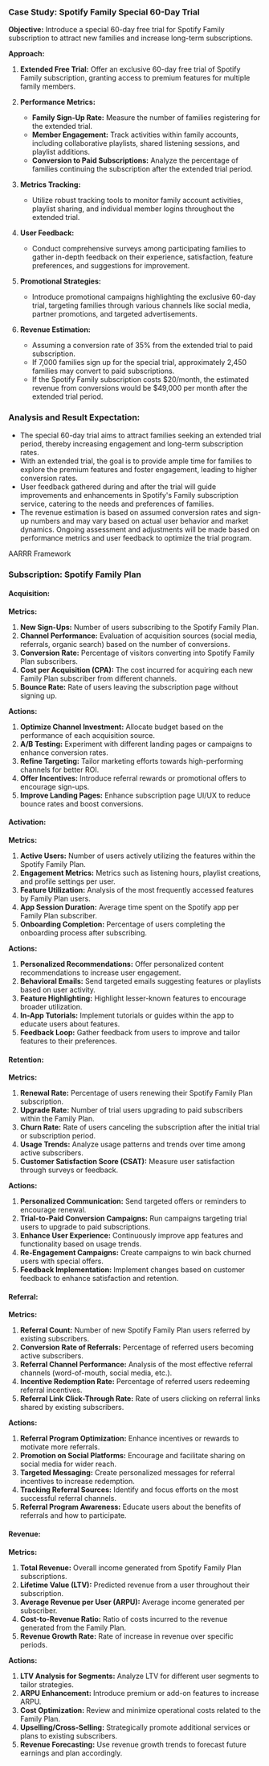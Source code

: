 ### Case Study: Spotify Family Special 60-Day Trial

**Objective:** Introduce a special 60-day free trial for Spotify Family subscription to attract new families and increase long-term subscriptions.

**Approach:**

1. **Extended Free Trial:** Offer an exclusive 60-day free trial of Spotify Family subscription, granting access to premium features for multiple family members.

2. **Performance Metrics:**
   - **Family Sign-Up Rate:** Measure the number of families registering for the extended trial.
   - **Member Engagement:** Track activities within family accounts, including collaborative playlists, shared listening sessions, and playlist additions.
   - **Conversion to Paid Subscriptions:** Analyze the percentage of families continuing the subscription after the extended trial period.

3. **Metrics Tracking:**
   - Utilize robust tracking tools to monitor family account activities, playlist sharing, and individual member logins throughout the extended trial.

4. **User Feedback:**
   - Conduct comprehensive surveys among participating families to gather in-depth feedback on their experience, satisfaction, feature preferences, and suggestions for improvement.

5. **Promotional Strategies:**
   - Introduce promotional campaigns highlighting the exclusive 60-day trial, targeting families through various channels like social media, partner promotions, and targeted advertisements.

6. **Revenue Estimation:**
   - Assuming a conversion rate of 35% from the extended trial to paid subscription.
   - If 7,000 families sign up for the special trial, approximately 2,450 families may convert to paid subscriptions.
   - If the Spotify Family subscription costs $20/month, the estimated revenue from conversions would be $49,000 per month after the extended trial period.

### Analysis and Result Expectation:

- The special 60-day trial aims to attract families seeking an extended trial period, thereby increasing engagement and long-term subscription rates.
- With an extended trial, the goal is to provide ample time for families to explore the premium features and foster engagement, leading to higher conversion rates.
- User feedback gathered during and after the trial will guide improvements and enhancements in Spotify's Family subscription service, catering to the needs and preferences of families.
- The revenue estimation is based on assumed conversion rates and sign-up numbers and may vary based on actual user behavior and market dynamics. Ongoing assessment and adjustments will be made based on performance metrics and user feedback to optimize the trial program.


AARRR Framework

### Subscription: Spotify Family Plan

#### Acquisition:
**Metrics:**
1. **New Sign-Ups:** Number of users subscribing to the Spotify Family Plan.
2. **Channel Performance:** Evaluation of acquisition sources (social media, referrals, organic search) based on the number of conversions.
3. **Conversion Rate:** Percentage of visitors converting into Spotify Family Plan subscribers.
4. **Cost per Acquisition (CPA):** The cost incurred for acquiring each new Family Plan subscriber from different channels.
5. **Bounce Rate:** Rate of users leaving the subscription page without signing up.

**Actions:**
1. **Optimize Channel Investment:** Allocate budget based on the performance of each acquisition source.
2. **A/B Testing:** Experiment with different landing pages or campaigns to enhance conversion rates.
3. **Refine Targeting:** Tailor marketing efforts towards high-performing channels for better ROI.
4. **Offer Incentives:** Introduce referral rewards or promotional offers to encourage sign-ups.
5. **Improve Landing Pages:** Enhance subscription page UI/UX to reduce bounce rates and boost conversions.

#### Activation:
**Metrics:**
1. **Active Users:** Number of users actively utilizing the features within the Spotify Family Plan.
2. **Engagement Metrics:** Metrics such as listening hours, playlist creations, and profile settings per user.
3. **Feature Utilization:** Analysis of the most frequently accessed features by Family Plan users.
4. **App Session Duration:** Average time spent on the Spotify app per Family Plan subscriber.
5. **Onboarding Completion:** Percentage of users completing the onboarding process after subscribing.

**Actions:**
1. **Personalized Recommendations:** Offer personalized content recommendations to increase user engagement.
2. **Behavioral Emails:** Send targeted emails suggesting features or playlists based on user activity.
3. **Feature Highlighting:** Highlight lesser-known features to encourage broader utilization.
4. **In-App Tutorials:** Implement tutorials or guides within the app to educate users about features.
5. **Feedback Loop:** Gather feedback from users to improve and tailor features to their preferences.

#### Retention:
**Metrics:**
1. **Renewal Rate:** Percentage of users renewing their Spotify Family Plan subscription.
2. **Upgrade Rate:** Number of trial users upgrading to paid subscribers within the Family Plan.
3. **Churn Rate:** Rate of users canceling the subscription after the initial trial or subscription period.
4. **Usage Trends:** Analyze usage patterns and trends over time among active subscribers.
5. **Customer Satisfaction Score (CSAT):** Measure user satisfaction through surveys or feedback.

**Actions:**
1. **Personalized Communication:** Send targeted offers or reminders to encourage renewal.
2. **Trial-to-Paid Conversion Campaigns:** Run campaigns targeting trial users to upgrade to paid subscriptions.
3. **Enhance User Experience:** Continuously improve app features and functionality based on usage trends.
4. **Re-Engagement Campaigns:** Create campaigns to win back churned users with special offers.
5. **Feedback Implementation:** Implement changes based on customer feedback to enhance satisfaction and retention.

#### Referral:
**Metrics:**
1. **Referral Count:** Number of new Spotify Family Plan users referred by existing subscribers.
2. **Conversion Rate of Referrals:** Percentage of referred users becoming active subscribers.
3. **Referral Channel Performance:** Analysis of the most effective referral channels (word-of-mouth, social media, etc.).
4. **Incentive Redemption Rate:** Percentage of referred users redeeming referral incentives.
5. **Referral Link Click-Through Rate:** Rate of users clicking on referral links shared by existing subscribers.

**Actions:**
1. **Referral Program Optimization:** Enhance incentives or rewards to motivate more referrals.
2. **Promotion on Social Platforms:** Encourage and facilitate sharing on social media for wider reach.
3. **Targeted Messaging:** Create personalized messages for referral incentives to increase redemption.
4. **Tracking Referral Sources:** Identify and focus efforts on the most successful referral channels.
5. **Referral Program Awareness:** Educate users about the benefits of referrals and how to participate.

#### Revenue:
**Metrics:**
1. **Total Revenue:** Overall income generated from Spotify Family Plan subscriptions.
2. **Lifetime Value (LTV):** Predicted revenue from a user throughout their subscription.
3. **Average Revenue per User (ARPU):** Average income generated per subscriber.
4. **Cost-to-Revenue Ratio:** Ratio of costs incurred to the revenue generated from the Family Plan.
5. **Revenue Growth Rate:** Rate of increase in revenue over specific periods.

**Actions:**
1. **LTV Analysis for Segments:** Analyze LTV for different user segments to tailor strategies.
2. **ARPU Enhancement:** Introduce premium or add-on features to increase ARPU.
3. **Cost Optimization:** Review and minimize operational costs related to the Family Plan.
4. **Upselling/Cross-Selling:** Strategically promote additional services or plans to existing subscribers.
5. **Revenue Forecasting:** Use revenue growth trends to forecast future earnings and plan accordingly.
